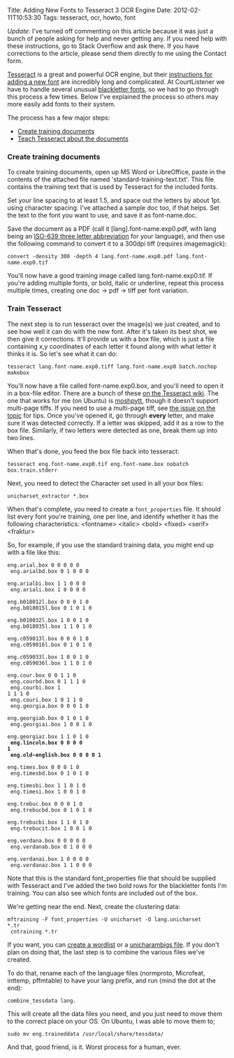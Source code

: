 Title: Adding New Fonts to Tesseract 3 OCR Engine
Date: 2012-02-11T10:53:30
Tags: tesseract, ocr, howto, font


*Update:* I've turned off commenting on this article because it was just a bunch of people asking for help and never getting any. If you need help with these instructions, go to Stack Overflow and ask there. If you have corrections to the article, please send them directly to me using the Contact form.

[Tesseract][1] is a great and powerful OCR engine, but their [instructions for adding a new font][2] are incredibly long and complicated. At CourtListener we have to handle several unusual [blackletter fonts][3], so we had to go through this process a few times. Below I've explained the process so others may more easily add fonts to their system.

The process has a few major steps:

* [Create training documents][4]
* [Teach Tesseract about the documents][5]

<h3 id='create-training-docs'>Create training documents</h3>
To create training documents, open up MS Word or LibreOffice, paste in the contents of the attached file named 'standard-training-text.txt'. This file contains the training text that is used by Tesseract for the included fonts.

Set your line spacing to at least 1.5, and space out the letters by about 1pt. using character spacing. I've attached a sample doc too, if that helps. Set the text to the font you want to use, and save it as font-name.doc.

Save the document as a PDF (call it [lang].font-name.exp0.pdf, with lang being an [ISO-639 three letter abbreviation][10] for your language), and then use the following command to convert it to a 300dpi tiff (requires imagemagick):

`convert -density 300 -depth 4 lang.font-name.exp0.pdf lang.font-name.exp0.tif`

You'll now have a good training image called lang.font-name.exp0.tif. If you're adding multiple fonts, or bold, italic or underline, repeat this process multiple times, creating one doc &rarr; pdf &rarr;  tiff per font variation.

<h3 id="train-tesseract">Train Tesseract</h3>
The next step is to run tesseract over the image(s) we just created, and to see how well it can do with the new font. After it's taken its best shot, we then give it corrections. It'll provide us with a box file, which is just a file containing x,y coordinates of each letter it found along with what letter it thinks it is. So let's see what it can do:

`tesseract lang.font-name.exp0.tiff lang.font-name.exp0 batch.nochop makebox`

You'll now have a file called font-name.exp0.box, and you'll need to open it in a box-file editor. There are a bunch of these [on the Tesseract wiki][6]. The one that works for me (on Ubuntu) is [moshpytt][7], though it doesn't support multi-page tiffs. If you need to use a multi-page tiff, see [the issue on the topic][11] for tips. Once you've opened it, go through **every** letter, and make sure it was detected correctly. If a letter was skipped, add it as a row to the box file. Similarly, if two letters were detected as one, break them up into two lines.

When that's done, you feed the box file back into tesseract:

`tesseract eng.font-name.exp0.tif eng.font-name.box nobatch box.train.stderr`

Next, you need to detect the Character set used in all your box files:

`unicharset_extractor *.box`

When that's complete, you need to create a `font_properties` file. It should list every font you're training, one per line, and identify whether it has the following characteristics: &lt;fontname> &lt;italic&gt; &lt;bold&gt; &lt;fixed&gt; &lt;serif&gt; &lt;fraktur&gt;

So, for example, if you use the standard training data, you might end up with a file like this:

<code>eng.arial.box 0 0 0 0 0<br>
eng.arialbd.box 0 1 0 0 0<br>
eng.arialbi.box 1 1 0 0 0<br>
eng.ariali.box 1 0 0 0 0<br>
eng.b018012l.box 0 0 0 1 0<br>
eng.b018015l.box 0 1 0 1 0<br>
eng.b018032l.box 1 0 0 1 0<br>
eng.b018035l.box 1 1 0 1 0<br>
eng.c059013l.box 0 0 0 1 0<br>
eng.c059016l.box 0 1 0 1 0<br>
eng.c059033l.box 1 0 0 1 0<br>
eng.c059036l.box 1 1 0 1 0<br>
eng.cour.box 0 0 1 1 0<br>
eng.courbd.box 0 1 1 1 0<br>
eng.courbi.box 1 1 1 1 0<br>
eng.couri.box 1 0 1 1 0<br>
eng.georgia.box 0 0 0 1 0<br>
eng.georgiab.box 0 1 0 1 0<br>
eng.georgiai.box 1 0 0 1 0<br>
eng.georgiaz.box 1 1 0 1 0<br>
<strong>eng.lincoln.box 0 0 0 0 1</strong><br>
<strong>eng.old-english.box 0 0 0 0 1</strong><br>
eng.times.box 0 0 0 1 0<br>
eng.timesbd.box 0 1 0 1 0<br>
eng.timesbi.box 1 1 0 1 0<br>
eng.timesi.box 1 0 0 1 0<br>
eng.trebuc.box 0 0 0 1 0<br>
eng.trebucbd.box 0 1 0 1 0<br>
eng.trebucbi.box 1 1 0 1 0<br>
eng.trebucit.box 1 0 0 1 0<br>
eng.verdana.box 0 0 0 0 0<br>
eng.verdanab.box 0 1 0 0 0<br>
eng.verdanai.box 1 0 0 0 0<br>
eng.verdanaz.box 1 1 0 0 0<br></code>

Note that this is the standard font_properties file that should be supplied with Tesseract and I've added the two bold rows for the blackletter fonts I'm training. You can also see which fonts are included out of the box.

We're getting near the end. Next, create the clustering data:

<code>mftraining -F font_properties -U unicharset -O lang.unicharset *.tr </br>
cntraining *.tr</code>

If you want, you can [create a wordlist][8] or a [unicharambigs file][9]. If you don't plan on doing that, the last step is to combine the various files we've created. 

To do that, rename each of the language files (normproto, Microfeat, inttemp, pffmtable) to have your lang prefix, and run (mind the dot at the end):

`combine_tessdata lang.`

This will create all the data files you need, and you just need to move them to the correct place on your OS. On Ubuntu, I was able to move them to;

`sudo mv eng.traineddata /usr/local/share/tessdata/`

And that, good friend, is it. Worst process for a human, ever.

[1]: http://code.google.com/p/tesseract-ocr/
[2]: http://code.google.com/p/tesseract-ocr/wiki/TrainingTesseract3
[3]: http://en.wikipedia.org/wiki/Blackletter
[4]: #create-training-docs
[5]: #train-tesseract
[6]: http://code.google.com/p/tesseract-ocr/wiki/TrainingTesseract3#Box_File_Editors
[7]: http://code.google.com/p/moshpytt/
[8]: http://code.google.com/p/tesseract-ocr/wiki/TrainingTesseract3#Dictionary_Data_(Optional)
[9]: http://code.google.com/p/tesseract-ocr/wiki/TrainingTesseract3#The_last_file_(unicharambigs)
[10]: http://www.sil.org/iso639-3/iso-639-3_Name_Index_20120203.tab
[11]: http://code.google.com/p/moshpytt/issues/detail?id=2